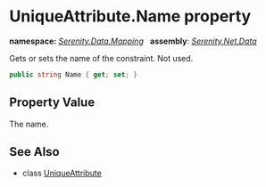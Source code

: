 # UniqueAttribute.Name property
**namespace:** *[Serenity.Data.Mapping](../../README.md#serenity.data.mapping-namespace)*   **assembly**: *[Serenity.Net.Data](../../README.md)*

Gets or sets the name of the constraint. Not used.

```csharp
public string Name { get; set; }
```

## Property Value

The name.

## See Also

* class [UniqueAttribute](../UniqueAttribute.md)